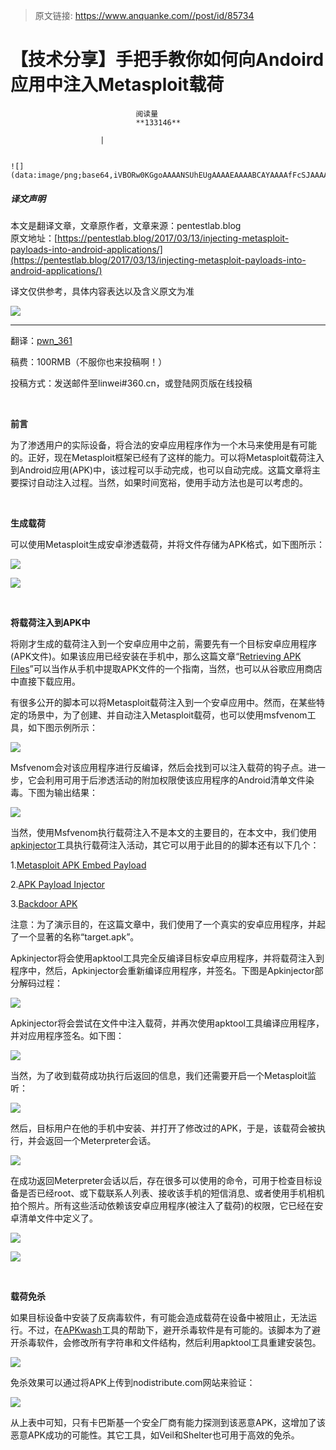> 原文链接: https://www.anquanke.com//post/id/85734 


# 【技术分享】手把手教你如何向Andoird应用中注入Metasploit载荷


                                阅读量   
                                **133146**
                            
                        |
                        
                                                                                                                                    ![](data:image/png;base64,iVBORw0KGgoAAAANSUhEUgAAAAEAAAABCAYAAAAfFcSJAAAAAXNSR0IArs4c6QAAAARnQU1BAACxjwv8YQUAAAAJcEhZcwAADsQAAA7EAZUrDhsAAAANSURBVBhXYzh8+PB/AAffA0nNPuCLAAAAAElFTkSuQmCC)
                                                                                            



##### 译文声明

本文是翻译文章，文章原作者，文章来源：pentestlab.blog
                                <br>原文地址：[https://pentestlab.blog/2017/03/13/injecting-metasploit-payloads-into-android-applications/](https://pentestlab.blog/2017/03/13/injecting-metasploit-payloads-into-android-applications/)

译文仅供参考，具体内容表达以及含义原文为准

**[![](https://p0.ssl.qhimg.com/t014b88d14cc4352692.jpg)](https://p0.ssl.qhimg.com/t014b88d14cc4352692.jpg)**

****

翻译：[pwn_361](http://bobao.360.cn/member/contribute?uid=2798962642)

稿费：100RMB（不服你也来投稿啊！）

投稿方式：发送邮件至linwei#360.cn，或登陆网页版在线投稿

**<br>**

**前言**

为了渗透用户的实际设备，将合法的安卓应用程序作为一个木马来使用是有可能的。正好，现在Metasploit框架已经有了这样的能力。可以将Metasploit载荷注入到Android应用(APK)中，该过程可以手动完成，也可以自动完成。这篇文章将主要探讨自动注入过程。当然，如果时间宽裕，使用手动方法也是可以考虑的。

<br>

**生成载荷**

可以使用Metasploit生成安卓渗透载荷，并将文件存储为APK格式，如下图所示：

[![](https://p0.ssl.qhimg.com/t013290eb3625f28923.png)](https://p0.ssl.qhimg.com/t013290eb3625f28923.png)

[![](https://p0.ssl.qhimg.com/t01f9471821c52c6c57.png)](https://p0.ssl.qhimg.com/t01f9471821c52c6c57.png)

<br>

**将载荷注入到APK中**

将刚才生成的载荷注入到一个安卓应用中之前，需要先有一个目标安卓应用程序(APK文件)。如果该应用已经安装在手机中，那么这篇文章“[Retrieving APK Files](https://pentestlab.blog/2017/01/30/retrieving-apk-files/)”可以当作从手机中提取APK文件的一个指南，当然，也可以从谷歌应用商店中直接下载应用。

有很多公开的脚本可以将Metasploit载荷注入到一个安卓应用中。然而，在某些特定的场景中，为了创建、并自动注入Metasploit载荷，也可以使用msfvenom工具，如下图示例所示：

[![](https://p2.ssl.qhimg.com/t016c54bf15143ca1e1.png)](https://p2.ssl.qhimg.com/t016c54bf15143ca1e1.png)

Msfvenom会对该应用程序进行反编译，然后会找到可以注入载荷的钩子点。进一步，它会利用可用于后渗透活动的附加权限使该应用程序的Android清单文件染毒。下图为输出结果：

[![](https://p2.ssl.qhimg.com/t01aaba0f407bba41ae.png)](https://p2.ssl.qhimg.com/t01aaba0f407bba41ae.png)

当然，使用Msfvenom执行载荷注入不是本文的主要目的，在本文中，我们使用[apkinjector](https://github.com/jbreed/apkinjector)工具执行载荷注入活动，其它可以用于此目的的脚本还有以下几个：

1.[Metasploit APK Embed Payload](https://github.com/xc0d3rz/metasploit-apk-embed-payload)

2.[APK Payload Injector](https://github.com/SkullTech/apk-payload-injector)

3.[Backdoor APK](https://github.com/dana-at-cp/backdoor-apk)

注意：为了演示目的，在这篇文章中，我们使用了一个真实的安卓应用程序，并起了一个显著的名称“target.apk”。

Apkinjector将会使用apktool工具完全反编译目标安卓应用程序，并将载荷注入到程序中，然后，Apkinjector会重新编译应用程序，并签名。下图是Apkinjector部分解码过程：

[![](https://p1.ssl.qhimg.com/t01cffb1a3f157ffabd.png)](https://p1.ssl.qhimg.com/t01cffb1a3f157ffabd.png)

Apkinjector将会尝试在文件中注入载荷，并再次使用apktool工具编译应用程序，并对应用程序签名。如下图：

[![](https://p5.ssl.qhimg.com/t0162a4c897c8186b4b.png)](https://p5.ssl.qhimg.com/t0162a4c897c8186b4b.png)

当然，为了收到载荷成功执行后返回的信息，我们还需要开启一个Metasploit监听：

[![](https://p3.ssl.qhimg.com/t019bf49303591db0d9.png)](https://p3.ssl.qhimg.com/t019bf49303591db0d9.png)

然后，目标用户在他的手机中安装、并打开了修改过的APK，于是，该载荷会被执行，并会返回一个Meterpreter会话。<br>

[![](https://p3.ssl.qhimg.com/t01ebf632a2902fb71f.png)](https://p3.ssl.qhimg.com/t01ebf632a2902fb71f.png)

在成功返回Meterpreter会话以后，存在很多可以使用的命令，可用于检查目标设备是否已经root、或下载联系人列表、接收该手机的短信消息、或者使用手机相机拍个照片。所有这些活动依赖该安卓应用程序(被注入了载荷)的权限，它已经在安卓清单文件中定义了。

[![](https://p2.ssl.qhimg.com/t01378c5263b6508a37.png)](https://p2.ssl.qhimg.com/t01378c5263b6508a37.png)

[![](https://p4.ssl.qhimg.com/t012578dec9563affd3.png)](https://p4.ssl.qhimg.com/t012578dec9563affd3.png)

<br>

**载荷免杀**

如果目标设备中安装了反病毒软件，有可能会造成载荷在设备中被阻止，无法运行。不过，在[APKwash](https://github.com/jbreed/apkwash)工具的帮助下，避开杀毒软件是有可能的。该脚本为了避开杀毒软件，会修改所有字符串和文件结构，然后利用apktool工具重建安装包。

[![](https://p5.ssl.qhimg.com/t01fb141c7bc4589f65.png)](https://p5.ssl.qhimg.com/t01fb141c7bc4589f65.png)

免杀效果可以通过将APK上传到nodistribute.com网站来验证：

[![](https://p5.ssl.qhimg.com/t01b38d8571165ade52.png)](https://p5.ssl.qhimg.com/t01b38d8571165ade52.png)

从上表中可知，只有卡巴斯基一个安全厂商有能力探测到该恶意APK，这增加了该恶意APK成功的可能性。其它工具，如Veil和Shelter也可用于高效的免杀。
